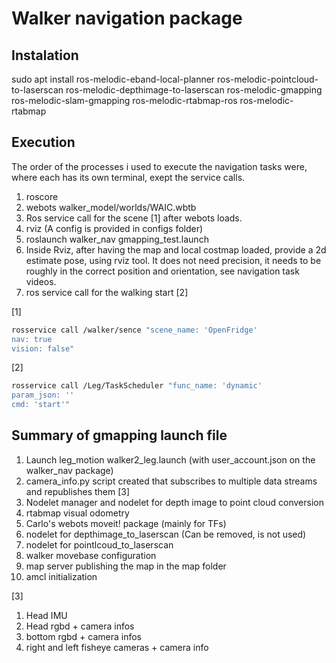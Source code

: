 # Walker navigation package

## Instalation
sudo apt install  ros-melodic-eband-local-planner ros-melodic-pointcloud-to-laserscan ros-melodic-depthimage-to-laserscan ros-melodic-gmapping ros-melodic-slam-gmapping ros-melodic-rtabmap-ros ros-melodic-rtabmap


## Execution

The order of the processes i used to execute the navigation tasks were, where each has its own terminal, exept the service calls.

1. roscore
2. webots walker_model/worlds/WAIC.wbtb
3. Ros service call for the scene [1] after webots loads.
4. rviz (A config is provided in configs folder)
5. roslaunch walker_nav gmapping_test.launch
6. Inside Rviz, after having the map and local costmap loaded, provide a 2d estimate pose, using rviz tool. It does not need precision, it needs to be roughly in the correct position and orientation, see navigation task videos.
7. ros service call for the walking start [2]



[1]
```bash 
rosservice call /walker/sence "scene_name: 'OpenFridge' 
nav: true
vision: false"
```

[2]
```bash 
rosservice call /Leg/TaskScheduler "func_name: 'dynamic'
param_json: ''
cmd: 'start'" 
``` 

## Summary of gmapping launch file

1. Launch leg_motion walker2_leg.launch (with user_account.json on the walker_nav package)
2. camera_info.py script created that subscribes to multiple data streams and republishes them [3]
3. Nodelet manager and nodelet for depth image to point cloud conversion
4. rtabmap visual odometry
5. Carlo's webots moveit! package (mainly for TFs)
6. nodelet for depthimage_to_laserscan (Can be removed, is not used)
7. nodelet for pointlcoud_to_laserscan
8. walker movebase configuration
9. map server publishing the map in the map folder
10. amcl initialization


[3]
1. Head IMU
2. Head rgbd + camera infos
3. bottom rgbd + camera infos
4. right and left fisheye cameras + camera info